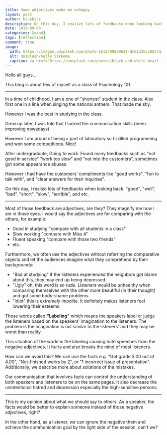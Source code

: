 ```yaml
---
title: Some adjectives make me unhappy
layout: post
author: bluebirz
description: On this day, I realize lots of feedbacks when looking back. 
date: 2019-09-03
categories: [mind]
tags: [reflection]
comment: true
image: 
  path: https://images.unsplash.com/photo-1612490689624-dc01325cc885?q=80&w=2070&auto=format&fit=crop&ixlib=rb-4.0.3&ixid=M3wxMjA3fDB8MHxwaG90by1wYWdlfHx8fGVufDB8fHx8fA%3D%3D
  alt: Unsplash/Kelly Sikkema
  caption: <a href="https://unsplash.com/photos/black-and-white-heart-illustration-DzgRvB-4Lrk">Unsplash/Kelly Sikkema</a>
---
```


Hello all guys…

This blog is about few of myself as a class of Psychology 101.

---

In a time of childhood, I am a one of "shortest" student in the class. Also first one in a line when singing the national anthem. That made me shy.

However I was the best in studying in the class.

Grew up later, I was told that I lacked the communication skills (been improving nowadays)

However I am proud of being a part of laboratory so I skilled programming and won some competitions. Nice!

After undergraduate, Going to work. Found many feedbacks such as "not good in service" "work too slow" and "not into the customers", sometimes got some appearance abuses.

However I had have the customers' compliments like "good works", "fun to talk with", and "clear answers for their inquiries".

On this day, I realize lots of feedbacks when looking back. "good", "well", "bad", "short", "slow", "terrible", and etc.

---

Most of those feedback are adjectives, are they? They magnify me how I am in those eyes. I would say the adjectives are for comparing with the others, for example:

- Good in studying "compare with all students in a class"
- Slow working "compare with Miss A"
- Fluent speaking "compare with those two friends"
- etc.

Furthermore, we often use the adjectives without referring the comparative objects and let the audiences imagine what they comprehend by their backgrounds:

- "Bad at studying" if the listeners experienced the neighbors got blame about this, they may end up being depressed.
- "Ugly" oh, this word is so rude. Listeners would be unhealthy when comparing themselves with the other more beautiful (in their thought) and got some body-shame problems.
- "Idiot" this is extremely impolite. It definitely makes listeners feel lowering their esteems.

Those words called **"Labeling"** which means the speakers label or judge the listeners based on the speakers' imagination to the listeners. The problem is the imagination is not similar to the listeners' and they may be worst than reality.

This situation of the world is the labeling causing hate speeches from the negative adjectives. It hurts and also breaks the mind of most listeners.

How can we avoid this? We can use the facts e.g. "Got grade 3.00 out of 4.00", "Not-finished works by 2", or "1 incorrect issue of presentation". Additionally, we describe more about solutions of the mistakes.

Our communication that involves facts can control the understanding of both speakers and listeners to be on the same pages. It also decrease the unintentional hatred and depression especially the high-sensitive persons.

---

This is my opinion about what we should say to others. As a speaker, the facts would be better to explain someone instead of those negative adjectives, right?

In the other hand, as a listener, we can ignore the negative them and achieve the communication goal by the light side of the session, can't we?

